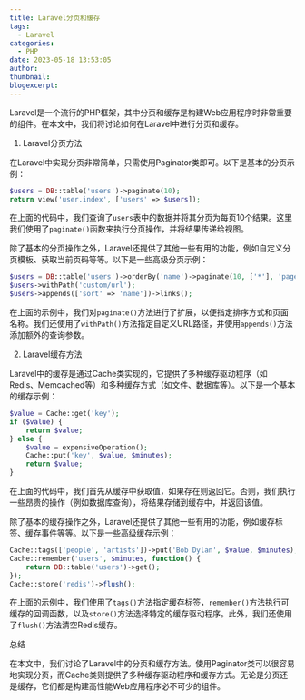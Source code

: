 ```yaml
---
title: Laravel分页和缓存
tags:
  - Laravel
categories:
  - PHP
date: 2023-05-18 13:53:05
author:
thumbnail:
blogexcerpt:
---
```

Laravel是一个流行的PHP框架，其中分页和缓存是构建Web应用程序时非常重要的组件。在本文中，我们将讨论如何在Laravel中进行分页和缓存。

1. Laravel分页方法

在Laravel中实现分页非常简单，只需使用Paginator类即可。以下是基本的分页示例：

```php
$users = DB::table('users')->paginate(10);
return view('user.index', ['users' => $users]);
```

在上面的代码中，我们查询了`users`表中的数据并将其分页为每页10个结果。这里我们使用了`paginate()`函数来执行分页操作，并将结果传递给视图。

除了基本的分页操作之外，Laravel还提供了其他一些有用的功能，例如自定义分页模板、获取当前页码等等。以下是一些高级分页示例：

```php
$users = DB::table('users')->orderBy('name')->paginate(10, ['*'], 'page');
$users->withPath('custom/url');
$users->appends(['sort' => 'name'])->links();
```

在上面的示例中，我们对`paginate()`方法进行了扩展，以便指定排序方式和页面名称。我们还使用了`withPath()`方法指定自定义URL路径，并使用`appends()`方法添加额外的查询参数。

2. Laravel缓存方法

Laravel中的缓存是通过Cache类实现的，它提供了多种缓存驱动程序（如Redis、Memcached等）和多种缓存方式（如文件、数据库等）。以下是一个基本的缓存示例：

```php
$value = Cache::get('key');
if ($value) {
    return $value;
} else {
    $value = expensiveOperation();
    Cache::put('key', $value, $minutes);
    return $value;
}
```

在上面的代码中，我们首先从缓存中获取值，如果存在则返回它。否则，我们执行一些昂贵的操作（例如数据库查询），将结果存储到缓存中，并返回该值。

除了基本的缓存操作之外，Laravel还提供了其他一些有用的功能，例如缓存标签、缓存事件等等。以下是一些高级缓存示例：

```php
Cache::tags(['people', 'artists'])->put('Bob Dylan', $value, $minutes);
Cache::remember('users', $minutes, function() {
    return DB::table('users')->get();
});
Cache::store('redis')->flush();
```

在上面的示例中，我们使用了`tags()`方法指定缓存标签，`remember()`方法执行可缓存的回调函数，以及`store()`方法选择特定的缓存驱动程序。此外，我们还使用了`flush()`方法清空Redis缓存。

总结

在本文中，我们讨论了Laravel中的分页和缓存方法。使用Paginator类可以很容易地实现分页，而Cache类则提供了多种缓存驱动程序和缓存方式。无论是分页还是缓存，它们都是构建高性能Web应用程序必不可少的组件。
